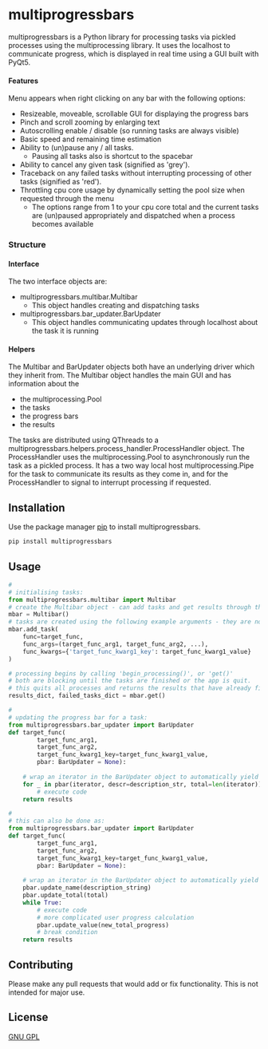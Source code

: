 # multiprogressbars

multiprogressbars is a Python library for processing tasks via pickled processes using the multiprocessing library.
It uses the localhost to communicate progress, which is displayed in real time using a GUI built with PyQt5.

#### Features
Menu appears when right clicking on any bar with the following options:
* Resizeable, moveable, scrollable GUI for displaying the progress bars 
* Pinch and scroll zooming by enlarging text
* Autoscrolling enable / disable (so running tasks are always visible)
* Basic speed and remaining time estimation
* Ability to (un)pause any / all tasks.
    * Pausing all tasks also is shortcut to the spacebar
* Ability to cancel any given task (signified as 'grey').
* Traceback on any failed tasks without interrupting processing of other tasks (signified as 'red').
* Throttling cpu core usage by dynamically setting the pool size when requested through the menu
    * The options range from 1 to your cpu core total and the current tasks are (un)paused appropriately and dispatched when a process becomes available

### Structure
#### Interface
The two interface objects are:
* multiprogressbars.multibar.Multibar
  * This object handles creating and dispatching tasks
* multiprogressbars.bar_updater.BarUpdater
  * This object handles communicating updates through localhost about the task it is running

#### Helpers
The Multibar and BarUpdater objects both have an underlying driver which they inherit from.
The Multibar object handles the main GUI and has information about the
   * the multiprocessing.Pool
   * the tasks
   * the progress bars
   * the results

The tasks are distributed using QThreads to a multiprogressbars.helpers.process_handler.ProcessHandler object.
The ProcessHandler uses the multiprocessing.Pool to asynchronously run the task as a pickled process.
It has a two way local host multiprocessing.Pipe for the task to communicate its results as they come in, and for the ProcessHandler to signal to interrupt processing if requested.

## Installation

Use the package manager [pip](https://pip.pypa.io/en/stable/) to install multiprogressbars.

```bash
pip install multiprogressbars
```

## Usage

```python
#
# initialising tasks:
from multiprogressbars.multibar import Multibar
# create the Multibar object - can add tasks and get results through this
mbar = Multibar()
# tasks are created using the following example arguments - they are not run immediately
mbar.add_task(
    func=target_func,
    func_args=(target_func_arg1, target_func_arg2, ...),
    func_kwargs={'target_func_kwarg1_key': target_func_kwarg1_value}
)

# processing begins by calling 'begin_processing()', or 'get()'
# both are blocking until the tasks are finished or the app is quit.
# this quits all processes and returns the results that have already finished
results_dict, failed_tasks_dict = mbar.get()

#
# updating the progress bar for a task:
from multiprogressbars.bar_updater import BarUpdater
def target_func(
        target_func_arg1,
        target_func_arg2, 
        target_func_kwarg1_key=target_func_kwarg1_value,
        pbar: BarUpdater = None):
    
    # wrap an iterator in the BarUpdater object to automatically yield and update the internally designated progress bar
    for _ in pbar(iterator, descr=description_str, total=len(iterator)):
        # execute code
    return results

#
# this can also be done as:
from multiprogressbars.bar_updater import BarUpdater
def target_func(
        target_func_arg1,
        target_func_arg2, 
        target_func_kwarg1_key=target_func_kwarg1_value,
        pbar: BarUpdater = None):
    
    # wrap an iterator in the BarUpdater object to automatically yield and update the internally designated progress bar
    pbar.update_name(description_string)
    pbar.update_total(total)
    while True:
        # execute code
        # more complicated user progress calculation
        pbar.update_value(new_total_progress)
        # break condition
    return results
```

## Contributing
Please make any pull requests that would add or fix functionality. This is not intended for major use.

## License
[GNU GPL](https://choosealicense.com/licenses/gpl-3.0/#)